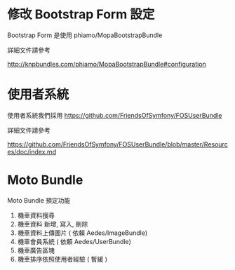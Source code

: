 修改 Bootstrap Form 設定
====

Bootstrap Form 是使用 phiamo/MopaBootstrapBundle

詳細文件請參考

http://knpbundles.com/phiamo/MopaBootstrapBundle#configuration


使用者系統
====

使用者系統我們採用 https://github.com/FriendsOfSymfony/FOSUserBundle

詳細文件請參考

https://github.com/FriendsOfSymfony/FOSUserBundle/blob/master/Resources/doc/index.md


Moto Bundle
====

Moto Bundle 預定功能

1. 機車資料搜尋
2. 機車資料 新增, 寫入, 刪除
3. 機車資料上傳圖片 ( 依賴 Aedes/ImageBundle)
4. 機車會員系統 ( 依賴 Aedes/UserBundle)
5. 機車廣告區塊
6. 機車排序依照使用者經驗 ( 暫緩 )
